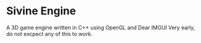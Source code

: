 # Sivine Engine
A 3D game engine written in C++ using OpenGL and Dear IMGUI
Very early, do not excpect any of this to work.
